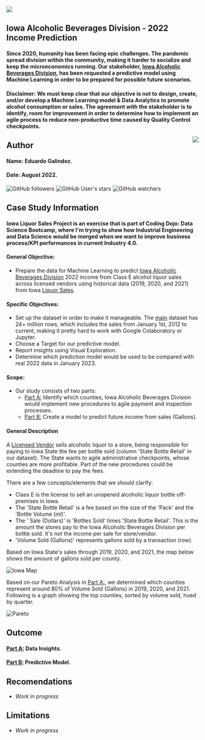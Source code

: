 ![](https://www.leafwebstudio.com/wp-content/uploads/2022/08/Iowa-Sales-Banner.png)

## Iowa Alcoholic Beverages Division - 2022 Income Prediction
#### Since 2020, humanity has been facing epic challenges. The pandemic spread division within the community, making it harder to socialize and keep the microeconomics running. Our stakeholder, [Iowa Alcoholic Beverages Division](https://abd.iowa.gov/ "Iowa Alcoholic Beverages Division"), has been requested a predictive model using Machine Learning in order to be prepared for possible future scenarios.

#### Disclaimer: We must keep clear that our objective is not to design, create, and/or develop a Machine Learning model & Data Analytics to promote alcohol consumption or sales. The agreement with the stakeholder is to identify, room for improvement in order to determine how to implement an agile process to reduce non-productive time caused by Quality Control checkpoints.


<img src="https://raw.githubusercontent.com/matiassingers/awesome-readme/master/icon.png" align="right" />

## Author
#### Name: Eduardo Galindez.
#### Date: August 2022.

<img alt="GitHub followers" src="https://img.shields.io/github/followers/edleafvirtual?style=social"> <img alt="GitHub User's stars" src="https://img.shields.io/github/stars/edleafvirtual?style=social"> <img alt="GitHub watchers" src="https://img.shields.io/github/watchers/edleafvirtual/sales_predictions2023?style=social">

## Case Study Information
#### Iowa Liquor Sales Project is an exercise that is part of Coding Dojo: Data Science Bootcamp, where I'm trying to show how Industrial Engineering and Data Science would be merged when we want to improve business process/KPI performances in current Industry 4.0.
#### 
#### General Objective:
- Prepare the data for Machine Learning to predict [Iowa Alcoholic Beverages Division](https://abd.iowa.gov/ "Iowa Alcoholic Beverages Division") 2022 income from Class E alcohol liquor sales across licensed vendors using historical data (2019, 2020, and 2021) from Iowa [Liquor Sales](https://console.cloud.google.com/marketplace/product/iowa-department-of-commerce/iowa-liquor-sales?project=lively-clover-358509 "Liquor Sales").
#### Specific Objectives:
- Set up the dataset in order to make it manageable. The [main](https://data.iowa.gov/Sales-Distribution/Iowa-Liquor-Sales/m3tr-qhgy "main") dataset has 24+ million rows, which includes the sales from January 1st, 2012 to current, making it pretty hard to work with Google Colaboratory or Jupyter.
- Choose a Target for our predictive model.
- Report insights using Visual Exploration.
- Determine which prediction model would be used to be compared with real 2022 data in January 2023.

#### Scope:
- Our study consists of two parts:
   - [Part A:](https://github.com/edleafvirtual/Iowa_Liquor_Sales/blob/main/Part_A--Exploratory_Analysis.ipynb "Part A:") Identify which counties, Iowa Alcoholic Beverages Division would implement new procedures to agile payment and inspection processes.
   - [Part B:](https://github.com/edleafvirtual/Iowa_Liquor_Sales/blob/main/Part_B--ML_Modeling.ipynb "Part B:") Create a model to predict future income from sales (Gallons).

#### General Description
A [Licensed Vendor](https://abd.iowa.gov/licensing/licensepermit-fees "Licensed Vendor") sells alcoholic liquor to a store, being responsible for paying to Iowa State the fee per bottle sold (column 'State Bottle Retail' in our dataset). The State wants to agile administrative checkpoints, whose counties are more profitable. Part of the new procedures could be extending the deadline to pay the fees.

There are a few concepts/elements that we should clarify:
  - Class E is the license to sell an unopened alcoholic liquor bottle off-premises in Iowa.
  - The 'State Bottle Retail' is a fee based on the size of the 'Pack' and the 'Bottle Volume (ml)'.
  - The ' Sale (Dollars)' is 'Bottles Sold' times 'State Bottle Retail'. This is the amount the stores pay to the Iowa Alcoholic Beverages Division per bottle sold. It's not the income per sale for store/vendor.
  - 'Volume Sold (Gallons)' represents gallons sold by a transaction (row).

Based on Iowa State's sales through 2019, 2020, and 2021, the map below shows the amount of gallons sold per county.

![Iowa Map](https://www.leafwebstudio.com/wp-content/uploads/2022/08/VOL-sold-sum-1.png "Iowa Map")


Based on our Pareto Analysis in [Part A:](https://github.com/edleafvirtual/Iowa_Liquor_Sales/blob/main/Part_A--Exploratory_Analysis.ipynb "Part A:"), we determined which counties represent around 80% of Volume Sold (Gallons) in 2019, 2020, and 2021. Following is a graph showing the top counties, sorted by volume sold, hued by quarter.

![Pareto](https://www.leafwebstudio.com/wp-content/uploads/2022/08/Vol-Sold-pareto-2.png "Pareto")


## Outcome
#### [Part A:](https://github.com/edleafvirtual/Iowa_Liquor_Sales/blob/main/Part_A--Exploratory_Analysis.ipynb "Part A:") Data Insights.


#### [Part B:](https://github.com/edleafvirtual/Iowa_Liquor_Sales/blob/main/Part_B--ML_Modeling.ipynb "Part B:") Predictive Model.

## Recomendations
- *Work in progress*

## Limitations
- *Work in progress*
